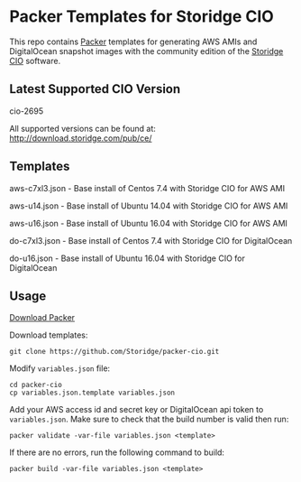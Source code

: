 # Packer Templates for Storidge CIO
This repo contains [Packer](https://www.packer.io/) templates for generating AWS AMIs and DigitalOcean snapshot images with the community edition of the [Storidge CIO](http://storidge.com/docs/) software.

## Latest Supported CIO Version

cio-2695

All supported versions can be found at: http://download.storidge.com/pub/ce/

## Templates

aws-c7xl3.json 	- Base install of Centos 7.4 with Storidge CIO for AWS AMI

aws-u14.json 		- Base install of Ubuntu 14.04 with Storidge CIO for AWS AMI

aws-u16.json 		- Base install of Ubuntu 16.04 with Storidge CIO for AWS AMI

do-c7xl3.json 	- Base install of Centos 7.4 with Storidge CIO for DigitalOcean

do-u16.json 		- Base install of Ubuntu 16.04 with Storidge CIO for DigitalOcean

## Usage
[Download Packer](https://www.packer.io/downloads.html)

Download templates:
```
git clone https://github.com/Storidge/packer-cio.git
```
Modify `variables.json` file:
```
cd packer-cio
cp variables.json.template variables.json
```
Add your AWS access id and secret key or DigitalOcean api token to `variables.json`.
Make sure to check that the build number is valid then run:
```
packer validate -var-file variables.json <template>
```
If there are no errors, run the following command to build:
```
packer build -var-file variables.json <template>
```
